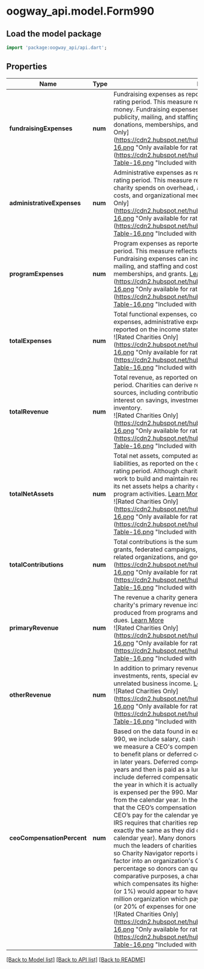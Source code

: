 # oogway_api.model.Form990

## Load the model package
```dart
import 'package:oogway_api/api.dart';
```

## Properties
Name | Type | Description | Notes
------------ | ------------- | ------------- | -------------
**fundraisingExpenses** | **num** | Fundraising expenses as reported on the income statement for the rating period. This measure reflects what a charity spends to raise money. Fundraising expenses can include campaign printing, publicity, mailing, and staffing and costs incurred in soliciting donations, memberships, and grants. [Learn More](https://www.charitynavigator.org/index.cfm?bay=glossary.word&word=Fundraising%20Expenses&mid=2&cid=21&print=1) ![Rated Charities Only](https://cdn2.hubspot.net/hubfs/597611/CharityNavigator/Blue_Star-16.png \"Only available for rated charities.\") ![Content Subscription](https://cdn2.hubspot.net/hubfs/597611/CharityNavigator/FA-Data-Table-16.png \"Included with the paid Content Subscription.\") | [optional] 
**administrativeExpenses** | **num** | Administrative expenses as reported on the income statement for the rating period. This measure reflects what percent of its total budget a charity spends on overhead, administrative staff and associated costs, and organizational meetings. [Learn More](https://www.charitynavigator.org/index.cfm?bay=glossary.word&word=Administrative%20Expenses&mid=3&cid=21&print=1) ![Rated Charities Only](https://cdn2.hubspot.net/hubfs/597611/CharityNavigator/Blue_Star-16.png \"Only available for rated charities.\") ![Content Subscription](https://cdn2.hubspot.net/hubfs/597611/CharityNavigator/FA-Data-Table-16.png \"Included with the paid Content Subscription.\") | [optional] 
**programExpenses** | **num** | Program expenses as reported on the income statement for the rating period. This measure reflects what a charity spends to raise money. Fundraising expenses can include campaign printing, publicity, mailing, and staffing and costs incurred in soliciting donations, memberships, and grants. [Learn More](https://www.charitynavigator.org/index.cfm?bay=glossary.word&word=Program%20Expenses&mid=7&cid=21&print=1) ![Rated Charities Only](https://cdn2.hubspot.net/hubfs/597611/CharityNavigator/Blue_Star-16.png \"Only available for rated charities.\") ![Content Subscription](https://cdn2.hubspot.net/hubfs/597611/CharityNavigator/FA-Data-Table-16.png \"Included with the paid Content Subscription.\") | [optional] 
**totalExpenses** | **num** | Total functional expenses, computed as the sum of program expenses, administrative expenses and fundraising expenses, as reported on the income statement for the rating period. <br/> ![Rated Charities Only](https://cdn2.hubspot.net/hubfs/597611/CharityNavigator/Blue_Star-16.png \"Only available for rated charities.\") ![Content Subscription](https://cdn2.hubspot.net/hubfs/597611/CharityNavigator/FA-Data-Table-16.png \"Included with the paid Content Subscription.\") | [optional] 
**totalRevenue** | **num** | Total revenue, as reported on the income statement for the rating period. Charities can derive revenue or funding from a variety of sources, including contributions, program services, membership dues, interest on savings, investment income, special events, and sales of inventory. <br/> ![Rated Charities Only](https://cdn2.hubspot.net/hubfs/597611/CharityNavigator/Blue_Star-16.png \"Only available for rated charities.\") ![Content Subscription](https://cdn2.hubspot.net/hubfs/597611/CharityNavigator/FA-Data-Table-16.png \"Included with the paid Content Subscription.\") | [optional] 
**totalNetAssets** | **num** | Total net assets, computed as he difference between assets and liabilities, as reported on the organization's financial statement for the rating period. Although charities do not exist to make money, they do work to build and maintain reasonable reserves of net assets. Growing its net assets helps a charity outpace inflation and sustain future program activities. [Learn More](https://www.charitynavigator.org/index.cfm?bay=glossary.word&word=Net%20Assets&print=1) <br/> ![Rated Charities Only](https://cdn2.hubspot.net/hubfs/597611/CharityNavigator/Blue_Star-16.png \"Only available for rated charities.\") ![Content Subscription](https://cdn2.hubspot.net/hubfs/597611/CharityNavigator/FA-Data-Table-16.png \"Included with the paid Content Subscription.\") | [optional] 
**totalContributions** | **num** | Total contributions is the sum of all contributions - including gifts, and grants, federated campaigns, membership dues, fundraising events, related organizations, and government grants. ![Rated Charities Only](https://cdn2.hubspot.net/hubfs/597611/CharityNavigator/Blue_Star-16.png \"Only available for rated charities.\") ![Content Subscription](https://cdn2.hubspot.net/hubfs/597611/CharityNavigator/FA-Data-Table-16.png \"Included with the paid Content Subscription.\") | [optional] 
**primaryRevenue** | **num** | The revenue a charity generates as a result of the work it does. A charity's primary revenue includes grants and contributions, revenue produced from programs and services, and membership fees and dues. [Learn More](https://www.charitynavigator.org/index.cfm?bay=glossary.word&gid=10&print=1) <br/> ![Rated Charities Only](https://cdn2.hubspot.net/hubfs/597611/CharityNavigator/Blue_Star-16.png \"Only available for rated charities.\") ![Content Subscription](https://cdn2.hubspot.net/hubfs/597611/CharityNavigator/FA-Data-Table-16.png \"Included with the paid Content Subscription.\") | [optional] 
**otherRevenue** | **num** | In addition to primary revenue sources, charities derive revenue from investments, rents, special events, sales of inventory, and other unrelated business income. [Learn More](https://www.charitynavigator.org/index.cfm?bay=glossary.word&word=Other%20Revenue&print=1) <br/> ![Rated Charities Only](https://cdn2.hubspot.net/hubfs/597611/CharityNavigator/Blue_Star-16.png \"Only available for rated charities.\") ![Content Subscription](https://cdn2.hubspot.net/hubfs/597611/CharityNavigator/FA-Data-Table-16.png \"Included with the paid Content Subscription.\") | [optional] 
**ceoCompensationPercent** | **num** | Based on the data found in each charity's most recently filed Form 990, we include salary, cash bonuses, and expense accounts when we measure a CEO's compensation. We do not include contributions to benefit plans or deferred compensation that is allocated to be paid in later years. Deferred compensation is often accrued over many years and then is paid as a lump sum in one year. As such, we do include deferred compensation as part of the compensation figure in the year in which it is actually paid out to the employee and/or when it is expensed per the 990. Many charities use fiscal years that differ from the calendar year. In these cases, it is important to recognize that the CEO’s compensation reported on the Form 990 reflects the CEO’s pay for the calendar year, not the fiscal year. Why? Because the IRS requires that charities report compensation on the Form 990 exactly the same as they did on the W-2 Form (which is based on the calendar year). Many donors are understandably interested in how much the leaders of charities earn. This information is public record so Charity Navigator reports it for our users. This information does not factor into an organization's Charity Navigator rating. We provide this percentage so donors can quickly put the salary into perspective. For comparative purposes, a charity with total expenses of $20 million, which compensates its highest paid executive at $200,000 per year (or 1%) would appear to have tighter control on expenses than the $1 million organization which pays its chief executive the same amount (or 20% of expenses for one person). [Learn More](https://www.charitynavigator.org/index.cfm/bay/glossary.word/word/Leadership%20Compensation%20and%20Other%20Salaries%20of%20Note%20as%20a%20Percentage%20of%20Total%20Expenses/print/1.htm) <br/> ![Rated Charities Only](https://cdn2.hubspot.net/hubfs/597611/CharityNavigator/Blue_Star-16.png \"Only available for rated charities.\") ![Content Subscription](https://cdn2.hubspot.net/hubfs/597611/CharityNavigator/FA-Data-Table-16.png \"Included with the paid Content Subscription.\") | [optional] 

[[Back to Model list]](../README.md#documentation-for-models) [[Back to API list]](../README.md#documentation-for-api-endpoints) [[Back to README]](../README.md)


